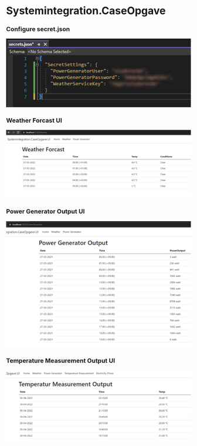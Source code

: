 # Systemintegration.CaseOpgave




### Configure secret.json

![SecretsSettings](https://github.com/PODS4012/Systemintegration.CaseOpgave.Master/blob/master/Systemintegration.CaseOpgave.UI/wwwroot/SecretSettings.png)

### Weather Forcast UI

![WeatherForcast](https://github.com/PODS4012/Systemintegration.CaseOpgave.Master/blob/master/Systemintegration.CaseOpgave.UI/wwwroot/WeatherForcast.png)

### Power Generator Output UI

![PowerGeneratorOutput](https://github.com/PODS4012/Systemintegration.CaseOpgave.Master/blob/master/Systemintegration.CaseOpgave.UI/wwwroot/PowerGeneratorOutput.png)

### Temperature Measurement Output UI

![TemperatureMeasurement](https://github.com/PODS4012/Systemintegration.CaseOpgave.Master/blob/master/Systemintegration.CaseOpgave.UI/wwwroot/TemperaturMeasurment.png)